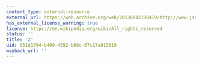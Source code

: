 ```yaml
---
content_type: external-resource
external_url: https://web.archive.org/web/20130602190419/http://www.jsdj.com/luyou/lyzy/zjwuzhen2.htm
has_external_license_warning: true
license: https://en.wikipedia.org/wiki/All_rights_reserved
status: ''
title: '2'
uid: 051d1794-b409-4592-b66c-67c17a815010
wayback_url: ''
---
```

